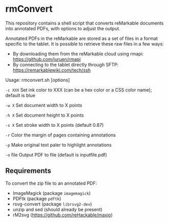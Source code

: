 rmConvert
=========

This repository contains a shell script that converts reMarkable documents into
annotated PDFs, with options to adjust the output.

Annotated PDFs in the reMarkable are stored as a set of files
in a format specific to the tablet. It is possible to retrieve these
raw files in a few ways:

- By downloading them from the reMarkable cloud using rmapi:
  https://github.com/juruen/rmapi
- By connecting to the tablet directly through SFTP:
  https://remarkablewiki.com/tech/ssh

Usage: rmconvert.sh [options] <inputfile>

`-c XXX`  Set ink color to XXX (can be a hex color or a CSS color name); default is blue
        	
`-w X`    Set document width to X points

`-h X`   Set document height to X points

`-s X`    Set stroke width to X points (default 0.87)

`-r`      Color the margin of pages containing annotations

`-p`      Make original text paler to highlight annotations

`-o` file Output PDF to file (default is inputfile.pdf)

Requirements
------------

To convert the zip file to an annotated PDF:

- ImageMagick (package `imagemagick`)
- PDFtk (package `pdftk`)
- rsvg-convert (package `librsvg2-dev`)
- unzip and sed (should already be present)
- rM2svg (https://github.com/reHackable/maxio)